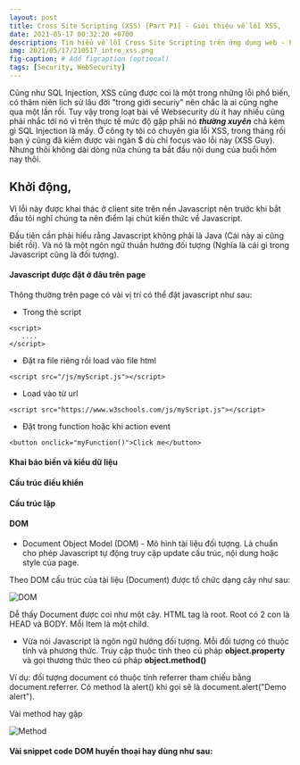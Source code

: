 ```yaml
---
layout: post
title: Cross Site Scripting (XSS) [Part P1] - Giới thiệu về lỗi XSS,
date: 2021-05-17 00:32:20 +0700
description: Tìm hiểu về lỗi Cross Site Scripting trên ứng dụng web - P1,
img: 2021/05/17/210517_intro_xss.png
fig-caption: # Add figcaption (optional)
tags: [Security, WebSecurity]
---
```

Cũng như SQL Injection, XSS cũng được coi là một trong những lỗi phổ biến, có thâm niên lịch sử lâu đời "trong giới securiy" nên chắc là ai cũng nghe qua một lần rồi. Tuy vậy trong loạt bài về Websecurity dù ít hay nhiều cũng phải nhắc tới nó vì trên thực tế mức độ gặp phải nó ***thường xuyên*** chả kém gì SQL Injection là mấy. Ở công ty tôi có chuyên gia lỗi XSS, trong tháng rồi bạn ý cũng đã kiếm được vài ngàn $ dù chỉ focus vào lỗi này (XSS Guy). Nhưng thôi không dài dòng nữa chúng ta bắt đầu nội dung của buổi hôm nay thôi.

## Khởi động,

Vì lỗi này được khai thác ở client site trên nền Javascript nên trước khi bắt đầu tôi nghĩ chúng ta nên điểm lại chút kiến thức về Javascript.

Đầu tiên cần phải hiểu rằng Javascript không phải là Java (Cái này ai cũng biết rồi). Và nó là một  ngôn ngữ thuần hướng đối tượng (Nghĩa là cái gì trong Javascript cũng là đối tượng).

#### Javascript được đặt ở đâu trên page
Thông thường trên page có vài vị trí có thể đặt javascript như sau:
* Trong thẻ script
```
<script>
   ....
</script>
```
* Đặt ra file riêng rồi load vào file html
```
<script src="/js/myScript.js"></script> 
```
* Load vào từ url
```
<script src="https://www.w3schools.com/js/myScript.js"></script>
```
* Đặt trong function hoặc khi action event
```
<button onclick="myFunction()">Click me</button>
```

#### Khai báo biến và kiểu dữ liệu

#### Cấu trúc điều khiển

#### Cấu trúc lặp

#### DOM
* Document Object Model (DOM) - Mô hình tài liệu đối tượng. Là chuẩn cho phép Javascript tự động truy cập update cấu trúc, nội dung hoặc style của page. 

Theo DOM cấu trúc của tài liệu (Document) được tổ chức dạng cây như sau:

![DOM]( {{site.url}}/assets/img/2021/05/17/210517_dom.png)

Dễ thấy Document được coi như một cây. HTML tag là root. Root có 2 con là HEAD và BODY. Mỗi Item là một child.

* Vừa nói Javascript là ngôn ngữ hướng đối tượng. Mỗi đối tượng có thuộc tính và phương thức. Truy cập thuộc tính theo cú pháp **object.property** và gọi thương thức theo cú pháp **object.method()** 

Ví dụ: đối tượng document có thuộc tính referrer tham chiếu bằng document.referrer. Có method là alert() khi gọi sẽ là document.alert("Demo alert").

Vài method hay gặp

![Method]( {{site.url}}/assets/img/2021/05/17/210517_method.JPG)

#### Vài snippet code DOM huyền thoại hay dùng như sau:


